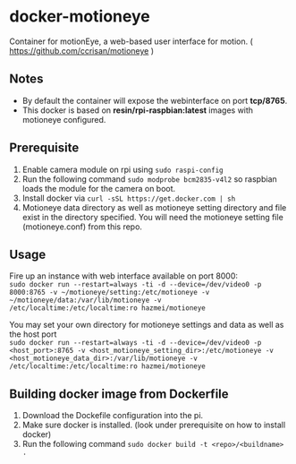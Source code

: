 # docker-motioneye
Container for motionEye, a web-based user interface for motion.
( https://github.com/ccrisan/motioneye )

## Notes
* By default the container will expose the webinterface on port **tcp/8765**.
* This docker is based on **resin/rpi-raspbian:latest** images with motioneye configured.

## Prerequisite
1. Enable camera module on rpi using `sudo raspi-config`
2. Run the following command `sudo modprobe bcm2835-v4l2` so raspbian loads the module for the camera on boot.
3. Install docker via `curl -sSL https://get.docker.com | sh`
4. Motioneye data directory as well as motioneye setting directory and file exist in the directory specified. You will need the motioneye setting file (motioneye.conf) from this repo.

## Usage

Fire up an instance with web interface available on port 8000:  
`sudo docker run --restart=always -ti -d --device=/dev/video0 -p 8000:8765 -v ~/motioneye/setting:/etc/motioneye -v ~/motioneye/data:/var/lib/motioneye -v /etc/localtime:/etc/localtime:ro hazmei/motioneye`

You may set your own directory for motioneye settings and data as well as the host port  
`sudo docker run --restart=always -ti -d --device=/dev/video0 -p <host_port>:8765 -v <host_motioneye_setting_dir>:/etc/motioneye -v <host_motioneye_data_dir>:/var/lib/motioneye -v /etc/localtime:/etc/localtime:ro hazmei/motioneye`

## Building docker image from Dockerfile
1. Download the Dockefile configuration into the pi.
2. Make sure docker is installed. (look under prerequisite on how to install docker)
3. Run the following command `sudo docker build -t <repo>/<buildname> .`
